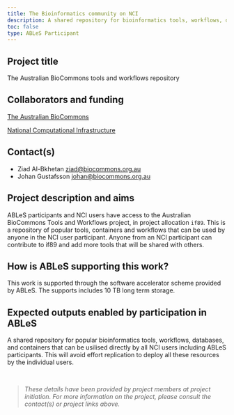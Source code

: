 ```yaml
---
title: The Bioinformatics community on NCI
description: A shared repository for bioinformatics tools, workflows, databases, and containers. 
toc: false
type: ABLeS Participant
---
```


## Project title

The Australian BioCommons tools and workflows repository

## Collaborators and funding

[The Australian BioCommons](https://www.biocommons.org.au/)

[National Computational Infrastructure](https://nci.org.au/)



## Contact(s)

- Ziad Al-Bkhetan <ziad@biocommons.org.au>
- Johan Gustafsson <johan@biocommons.org.au>


## Project description and aims

ABLeS participants and NCI users have access to the Australian BioCommons Tools and Workflows project, in project allocation `if89`. This is a repository of popular tools, containers and workflows that can be used by anyone in the NCI user participant. Anyone from an NCI participant can contribute to if89 and add more tools that will be shared with others.


## How is ABLeS supporting this work?

This work is supported through the software accelerator scheme provided by ABLeS. The supports includes 10 TB long term storage.

## Expected outputs enabled by participation in ABLeS

A shared repository for popular bioinformatics tools, workflows, databases, and containers that can be usilised directly by all NCI users including ABLeS participants. This will avoid effort replication to deploy all these resources by the individual users. 


<br/>

> *These details have been provided by project members at project initiation. For more information on the project, please consult the contact(s) or project links above.*
